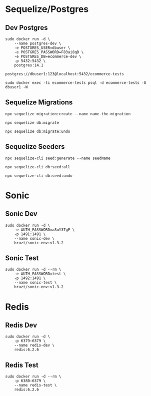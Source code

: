 # Sequelize/Postgres

## Dev Postgres

```
sudo docker run -d \
    --name postgres-dev \
    -e POSTGRES_USER=dbuser \
    -e POSTGRES_PASSWORD=F83ai8qD \
    -e POSTGRES_DB=ecommerce-dev \
    -p 5432:5432 \
    postgres:14.1
```

```
postgres://dbuser1:123@localhost:5432/ecommerce-tests
```

```
sudo docker exec -ti ecommerce-tests psql -d ecommerce-tests -U dbuser1 -W
```

## Sequelize Migrations

```
npx sequelize migration:create --name name-the-migration

npx sequelize db:migrate

npx sequelize db:migrate:undo
```

## Sequelize Seeders

```
npx sequelize-cli seed:generate --name seedName

npx sequelize-cli db:seed:all

npx sequelize-cli db:seed:undo
```

# Sonic

## Sonic Dev

```
sudo docker run -d \
    -e AUTH_PASSWORD=a8uY3TgP \
    -p 1491:1491 \
    --name sonic-dev \
    bruzt/sonic-env:v1.3.2
```

## Sonic Test

```
sudo docker run -d --rm \
    -e AUTH_PASSWORD=test \
    -p 1492:1491 \
    --name sonic-test \
    bruzt/sonic-env:v1.3.2
```

# Redis

## Redis Dev

```
sudo docker run -d \
    -p 6379:6379 \
    --name redis-dev \
    redis:6.2.6
```

## Redis Test

```
sudo docker run -d --rm \
    -p 6380:6379 \
    --name redis-test \
    redis:6.2.6
```
